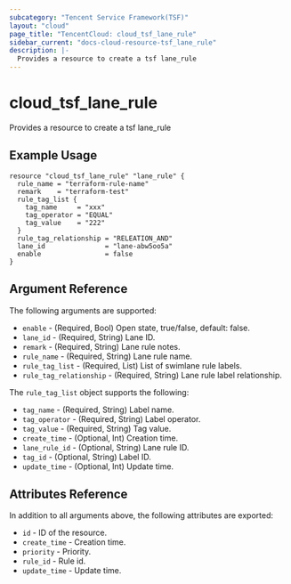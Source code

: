 ```yaml
---
subcategory: "Tencent Service Framework(TSF)"
layout: "cloud"
page_title: "TencentCloud: cloud_tsf_lane_rule"
sidebar_current: "docs-cloud-resource-tsf_lane_rule"
description: |-
  Provides a resource to create a tsf lane_rule
---
```


# cloud_tsf_lane_rule

Provides a resource to create a tsf lane_rule

## Example Usage

```hcl
resource "cloud_tsf_lane_rule" "lane_rule" {
  rule_name = "terraform-rule-name"
  remark    = "terraform-test"
  rule_tag_list {
    tag_name     = "xxx"
    tag_operator = "EQUAL"
    tag_value    = "222"
  }
  rule_tag_relationship = "RELEATION_AND"
  lane_id               = "lane-abw5oo5a"
  enable                = false
}
```

## Argument Reference

The following arguments are supported:

* `enable` - (Required, Bool) Open state, true/false, default: false.
* `lane_id` - (Required, String) Lane ID.
* `remark` - (Required, String) Lane rule notes.
* `rule_name` - (Required, String) Lane rule name.
* `rule_tag_list` - (Required, List) List of swimlane rule labels.
* `rule_tag_relationship` - (Required, String) Lane rule label relationship.

The `rule_tag_list` object supports the following:

* `tag_name` - (Required, String) Label name.
* `tag_operator` - (Required, String) Label operator.
* `tag_value` - (Required, String) Tag value.
* `create_time` - (Optional, Int) Creation time.
* `lane_rule_id` - (Optional, String) Lane rule ID.
* `tag_id` - (Optional, String) Label ID.
* `update_time` - (Optional, Int) Update time.

## Attributes Reference

In addition to all arguments above, the following attributes are exported:

* `id` - ID of the resource.
* `create_time` - Creation time.
* `priority` - Priority.
* `rule_id` - Rule id.
* `update_time` - Update time.


